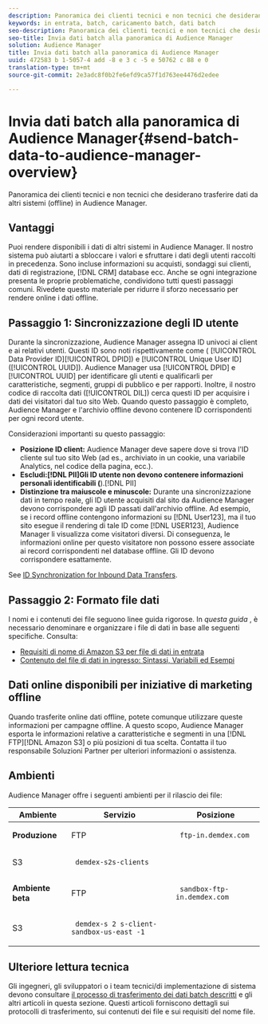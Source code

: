 ```yaml
---
description: Panoramica dei clienti tecnici e non tecnici che desiderano trasferire dati da altri sistemi (offline) in Audience Manager.
keywords: in entrata, batch, caricamento batch, dati batch
seo-description: Panoramica dei clienti tecnici e non tecnici che desiderano trasferire dati da altri sistemi (offline) in Audience Manager. A questo scopo, utilizzate l'opzione di caricamento batch in Audience Manager.
seo-title: Invia dati batch alla panoramica di Audience Manager
solution: Audience Manager
title: Invia dati batch alla panoramica di Audience Manager
uuid: 472583 b 1-5057-4 add -8 e 3 c -5 e 50762 c 88 e 0
translation-type: tm+mt
source-git-commit: 2e3adc8f0b2fe6efd9ca57f1d763ee4476d2edee

---
```



# Invia dati batch alla panoramica di Audience Manager{#send-batch-data-to-audience-manager-overview}

Panoramica dei clienti tecnici e non tecnici che desiderano trasferire dati da altri sistemi (offline) in Audience Manager.

## Vantaggi

<!-- c_offline_to_online.xml -->

Puoi rendere disponibili i dati di altri sistemi in Audience Manager. Il nostro sistema può aiutarti a sbloccare i valori e sfruttare i dati degli utenti raccolti in precedenza. Sono incluse informazioni su acquisti, sondaggi sui clienti, dati di registrazione, [!DNL CRM] database ecc. Anche se ogni integrazione presenta le proprie problematiche, condividono tutti questi passaggi comuni. Rivedete questo materiale per ridurre il sforzo necessario per rendere online i dati offline.

## Passaggio 1: Sincronizzazione degli ID utente

Durante la sincronizzazione, Audience Manager assegna ID univoci ai client e ai relativi utenti. Questi ID sono noti rispettivamente come ( [!UICONTROL Data Provider ID][!UICONTROL DPID]) e [!UICONTROL Unique User ID] ([!UICONTROL UUID]). Audience Manager usa [!UICONTROL DPID] e [!UICONTROL UUID] per identificare gli utenti e qualificarli per caratteristiche, segmenti, gruppi di pubblico e per rapporti. Inoltre, il nostro codice di raccolta dati ([!UICONTROL DIL]) cerca questi ID per acquisire i dati dei visitatori dal tuo sito Web. Quando questo passaggio è completo, Audience Manager e l'archivio offline devono contenere ID corrispondenti per ogni record utente.

Considerazioni importanti su questo passaggio:

* **Posizione ID client:** Audience Manager deve sapere dove si trova l'ID cliente sul tuo sito Web (ad es., archiviato in un cookie, una variabile Analytics, nel codice della pagina, ecc.).
* **Escludi:[!DNL PII]Gli ID utente non devono contenere informazioni personali identificabili (**).[!DNL PII]
* **Distinzione tra maiuscole e minuscole:** Durante una sincronizzazione dati in tempo reale, gli ID utente acquisiti dal sito da Audience Manager devono corrispondere agli ID passati dall'archivio offline. Ad esempio, se i record offline contengono informazioni su [!DNL User123], ma il tuo sito esegue il rendering di tale ID come [!DNL USER123], Audience Manager li visualizza come visitatori diversi. Di conseguenza, le informazioni online per questo visitatore non possono essere associate ai record corrispondenti nel database offline. Gli ID devono corrispondere esattamente.

See [ID Synchronization for Inbound Data Transfers](../../../integration/sending-audience-data/batch-data-transfer-explained/id-sync-http.md).

<!-- 

<p> <b>Step 2: Create a Translation File</b> </p> 
<p>A translation file classifies data according to uniform and logical hierarchy. It is a taxonomy that helps you organize information from general categories (e.g., geography) to more precise classifications (e.g., <i>geography > United States > New York</i>). Also, it labels data with to easy to understand names such as "gender=male" or "color=green" instead of with your internal SKUs, abbreviations, or other names. The file lets Audience Manager display this information in a readable, logical manner. You and your data partners must create and share the translation file with Audience Manager before any real-time or server-to-server data transfers can begin. You can update this file on a schedule relevant to your business needs. </p> 
<p>Important considerations about this step: </p> 
<ul id="ul_6A05AECB0BD649B1BF1B34058E9008E2"> 
 <li id="li_39817ED898F14156A77FCAC066FE0968"> <b>Create a comprehensive list:</b> The translation file must include all the possible values that can be passed in on a particular key. For example, if you have category key called "color" and it accepts the values "red," "green," and "blue," the translation file must contain <i>all</i> those elements. </li> 
 <li id="li_19CAD7683BCF45278E2991C1EDBC9903"> <b>Case and content sensitivity:</b> The key-values in the file must match the values actually passed in to Audience Manager from your website. </li> 
</ul> 
<p>See DATA TRANSLATION FILE. </p>

 -->

## Passaggio 2: Formato file dati

I nomi e i contenuti dei file seguono linee guida rigorose. In *questa guida* , è necessario denominare e organizzare i file di dati in base alle seguenti specifiche. Consulta:

* [Requisiti di nome di Amazon S3 per file di dati in entrata](../../../integration/sending-audience-data/batch-data-transfer-explained/inbound-s3-filenames.md)
* [Contenuto del file di dati in ingresso: Sintassi, Variabili ed Esempi](../../../integration/sending-audience-data/batch-data-transfer-explained/inbound-file-contents.md)

## Dati online disponibili per iniziative di marketing offline

Quando trasferite online dati offline, potete comunque utilizzare queste informazioni per campagne offline. A questo scopo, Audience Manager esporta le informazioni relative a caratteristiche e segmenti in una [!DNL FTP][!DNL Amazon S3] o più posizioni di tua scelta. Contatta il tuo responsabile Soluzioni Partner per ulteriori informazioni o assistenza.

## Ambienti

Audience Manager offre i seguenti ambienti per il rilascio dei file:

<table id="table_A61AA64578944B23B5A7355F2A76E882"> 
 <thead> 
  <tr> 
   <th colname="col1" class="entry"> Ambiente </th> 
   <th colname="col02" class="entry"> Servizio </th> 
   <th colname="col2" class="entry"> Posizione </th> 
  </tr> 
 </thead>
 <tbody> 
  <tr> 
   <td colname="col1" morerows="1"> <b>Produzione</b> </td> 
   <td colname="col02"> FTP </td> 
   <td colname="col2"> <p> <code> ftp-in.demdex.com</code> </p> </td> 
  </tr> 
  <tr> 
   <td colname="col02"> S3 </td> 
   <td colname="col2"> <p> <code> demdex-s2s-clients</code> </p> </td> 
  </tr> 
  <tr> 
   <td colname="col1" morerows="1"> <b>Ambiente beta</b> </td> 
   <td colname="col02"> FTP </td> 
   <td colname="col2"> <p><code> sandbox-ftp-in.demdex.com</code> </p> </td> 
  </tr> 
  <tr> 
   <td colname="col02"> S3 </td> 
   <td colname="col2"> <p> <code> demdex-s 2 s-client-sandbox-us-east -1</code> </p> </td> 
  </tr> 
 </tbody> 
</table>

## Ulteriore lettura tecnica

Gli ingegneri, gli sviluppatori o i team tecnici/di implementazione di sistema devono consultare [il processo di trasferimento dei dati batch descritti](../../../integration/sending-audience-data/batch-data-transfer-explained/batch-data-transfer-explained.md) e gli altri articoli in questa sezione. Questi articoli forniscono dettagli sui protocolli di trasferimento, sui contenuti dei file e sui requisiti del nome file.